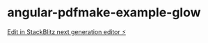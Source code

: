 # angular-pdfmake-example-glow

[Edit in StackBlitz next generation editor ⚡️](https://stackblitz.com/~/github.com/sureshrajana/angular-pdfmake-example-glow)